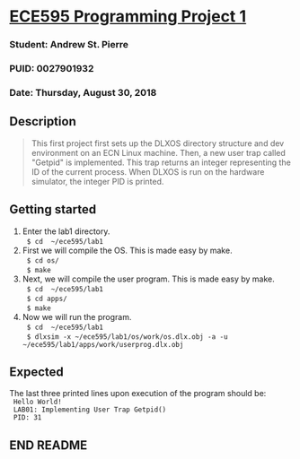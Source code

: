 # [ECE595 Programming Project 1](https://engineering.purdue.edu/~ece595/labs_2018/lab1.html)

### Student: Andrew St. Pierre  
### PUID: 0027901932  
### Date: Thursday, August 30, 2018  

## Description
> This first project first sets up the DLXOS directory structure and dev environment on an ECN Linux machine. Then, a new user trap called "Getpid" is implemented. This trap returns an integer representing the ID of the current process. When DLXOS is run on the hardware simulator, the integer PID is printed.

## Getting started
1. Enter the lab1 directory.  
	``` $ cd  ~/ece595/lab1```
2. First we will compile the OS. This is made easy by make.  
	``` $ cd os/```  
	``` $ make```
3. Next, we will compile the user program. This is made easy by make.  
	``` $ cd  ~/ece595/lab1```  
	``` $ cd apps/```  
	``` $ make```  
4. Now we will run the program.  
	``` $ cd  ~/ece595/lab1```  
	``` $ dlxsim -x ~/ece595/lab1/os/work/os.dlx.obj -a -u ~/ece595/lab1/apps/work/userprog.dlx.obj```

## Expected
The last three printed lines upon execution of the program should be:  
``` Hello World!```  
``` LAB01: Implementing User Trap Getpid()```  
``` PID: 31```  

## END README

